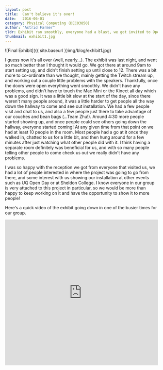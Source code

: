 ```yaml
---
layout: post
title:  Can't believe it's over!
date:   2016-06-01
category: Physical Computing (DECO3850)
author: "Astrid Farmer"
tldr: Exhibit ran smoothly, everyone had a blast, we got invited to Open Day!
thumbnail: exhibit1.jpg
---
```


 ![Final Exhibit]({{ site.baseurl }}img/blog/exhibit1.jpg)

 I guess now it's all over (well, nearly...). The exhibit was last night, and went so much better than I thought it would go. We got there at around 9am to start setting up, and didn't finish setting up until close to 12. There was a bit more to co-ordinate than we thought, mainly getting the Twitch stream up, and working out a couple little problems with the speakers. Thankfully, once the doors were open everything went smoothly. We didn't have any problems, and didn't have to touch the Mac Mini or the Kinect all day which was a good sign. It was a little bit slow at the start of the day, since there weren't many people around, it was a little harder to get people all the way down the hallway to come and see out installation. We had a few people visit and chat to us, and also a few people just there to take advantage of our couches and bean bags (...Team Zhu!). Around 4:30 more people started showing up, and once people could see others going down the hallway, everyone started coming! At any given time from that point on we had at least 10 people in the room. Most people had a go at it once they walked in, chatted to us for a little bit, and then hung around for a few minutes after just watching what other people did with it. I think having a separate room definitely was beneficial for us, and with so many people telling other people to come check us out we really didn't have any problems.

 I was so happy with the reception we got from everyone that visited us, we had a lot of people interested in where the project was going to go from there, and some interest with us showing our installation at other events such as UQ Open Day or at Sheldon College. I know everyone in our group is very attached to this project in particular, so we would be more than happy to keep working on it and have the opportunity to show it to more people!

 Here's a quick video of the exhibit going down in one of the busier times for our group.

 <iframe width="100%" height="480" src="https://www.youtube.com/embed/anIC73JbXiU" frameborder="0" allowfullscreen></iframe>
